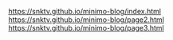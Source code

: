 https://snktv.github.io/minimo-blog/index.html <br>
https://snktv.github.io/minimo-blog/page2.html <br>
https://snktv.github.io/minimo-blog/page3.html

